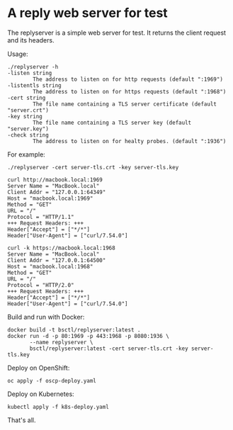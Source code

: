 # A reply web server for test
The replyserver is a simple web server for test. It returns the client request and its headers.

Usage:

    ./replyserver -h
    -listen string
            The address to listen on for http requests (default ":1969")
    -listentls string
            The address to listen on for https requests (default ":1968")
    -cert string
            The file name containing a TLS server certificate (default "server.crt")
    -key string
            The file name containing a TLS server key (default "server.key")
    -check string
            The address to listen on for healty probes. (default ":1936")

For example:

    ./replyserver -cert server-tls.crt -key server-tls.key

    curl http://macbook.local:1969
    Server Name = "MacBook.local"
    Client Addr = "127.0.0.1:64349"
    Host = "macbook.local:1969"
    Method = "GET"
    URL = "/"
    Protocol = "HTTP/1.1"
    +++ Request Headers: +++
    Header["Accept"] = ["*/*"]
    Header["User-Agent"] = ["curl/7.54.0"]

    curl -k https://macbook.local:1968
    Server Name = "MacBook.local"
    Client Addr = "127.0.0.1:64500"
    Host = "macbook.local:1968"
    Method = "GET"
    URL = "/"
    Protocol = "HTTP/2.0"
    +++ Request Headers: +++
    Header["Accept"] = ["*/*"]
    Header["User-Agent"] = ["curl/7.54.0"]

Build and run with Docker:

    docker build -t bsctl/replyserver:latest .
    docker run -d -p 80:1969 -p 443:1968 -p 8080:1936 \
           --name replyserver \
           bsctl/replyserver:latest -cert server-tls.crt -key server-tls.key

Deploy on OpenShift:

    oc apply -f oscp-deploy.yaml

Deploy on Kubernetes:

    kubectl apply -f k8s-deploy.yaml

That's all.
